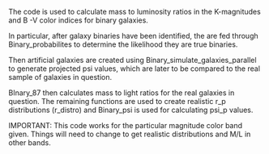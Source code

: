 The code is used to calculate mass to luminosity ratios in the K-magnitudes and B -V color indices for binary galaxies.

In particular, after galaxy binaries have been identified, the are fed through Binary_probabilites to determine the likelihood they are true binaries.

Then artificial galaxies are created using  Binary_simulate_galaxies_parallel to generate projected psi values, which are later to be compared to the real sample of galaxies in question.

BInary_87 then calculates mass to light ratios for the real galaxies in question. The remaining functions are used to create realistic r_p distributions (r_distro) and Binary_psi is used for calculating psi_p values.  

IMPORTANT: This code works for the particular magnitude color band given. Things will need to change to get realistic distributions and M/L in other bands.
